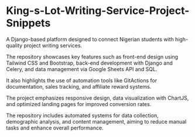 # King-s-Lot-Writing-Service-Project-Snippets
A Django-based platform designed to connect Nigerian students with high-quality project writing services.

The repository showcases key features such as front-end design using Tailwind CSS and Bootstrap, back-end development with Django and Celery, and data management via Google Sheets API and SQL.

It also highlights the use of automation tools like GitActions for documentation, sales tracking, and affiliate reward systems.

The project emphasizes responsive design, data visualization with ChartJS, and optimized landing pages for improved conversion rates.

The repository includes automated systems for data collection, demographic analysis, and content management, aiming to reduce manual tasks and enhance overall performance.
